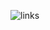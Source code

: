 ![links](https://github.com/Euflausino/Links/assets/137005099/8634c539-a306-470d-bdca-fc6c324e88a0)
